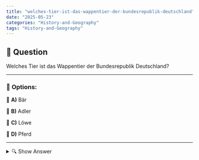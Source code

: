 ```yaml
---
title: "welches-tier-ist-das-wappentier-der-bundesrepublik-deutschland"
date: "2025-05-23"
categories: "History-and-Geography"
tags: "History-and-Geography"
---
```


## 📌 **Question**

Welches Tier ist das Wappentier der Bundesrepublik Deutschland?



---

### 📝 **Options:**

🔘 **A)** Bär

🔘 **B)** Adler

🔘 **C)** Löwe

🔘 **D)** Pferd

---

<details>
  <summary>🔍 Show Answer</summary>

  <p>
💡  <b>Correct Answer:</b>  b
  </p>
  <p>
    📖<b>Explanation:</b>
    Die Bundesrepublik Deutschland verwendet einen Adler als ihr Wappentier. Der Adler ist ein historisches Symbol, das für Stärke, Mut und Freiheit steht und in vielen europäischen Ländern als staatliches Emblem genutzt wird. Diese Wahl geht auf das Heilige Römische Reich zurück, wo der Adler ebenfalls ein bedeutendes Symbol war. Im deutschen Wappen zeigt der Adler seinen markanten ausgebreiteten Flügel und ist schwarz auf einem goldenen Hintergrund, was seine Prägnanz und symbolische Bedeutung unterstreicht. Daher ist die richtige Antwort auf die Frage: b: Adler.
  </p>
</details>

